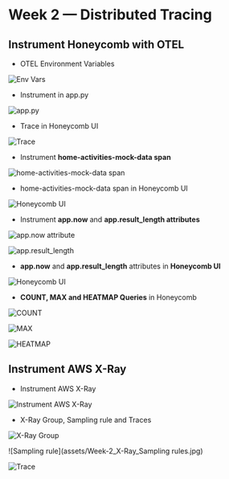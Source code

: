 # Week 2 — Distributed Tracing

## Instrument Honeycomb with OTEL 

- OTEL Environment Variables

![Env Vars](assets/Week-2_Instrument_Honeycomb_Env_Vars.jpg)

- Instrument in app.py

![app.py](assets/Week-2_Instrument_Honeycomb_app.jpg)

- Trace in Honeycomb UI

![Trace](assets/Week-2_Honecomb_traces_1.jpg)

- Instrument **home-activities-mock-data span**

![home-activities-mock-data span](assets/Week-2_Home_activities_trace._and_home-activities-mock-data_spanjpg.jpg)

- home-activities-mock-data span in Honeycomb UI

![Honeycomb UI](assets/Week-2_Honeycomb_Home_activities_trace._and_home-activities-mock-data_spanjpg.jpg)

- Instrument **app.now** and **app.result_length attributes**

![app.now attribute](assets/Week-2_app.now_attribute.jpg)

![app.result_length](assets/Week-2_app.result_length_attribute.jpg)

- **app.now** and **app.result_length** attributes in **Honeycomb UI**

![Honeycomb UI](assets/Week-2_Honeycomb_attributes.jpg)

- **COUNT, MAX and HEATMAP Queries** in Honeycomb

![COUNT](assets/Week-2_Query_count_trace.trace_id.jpg)

![MAX](assets/Week-2_Query_Max_app.result_lengthexists.jpg)

![HEATMAP](assets/Week-2_Query_Heatmap.jpg)

## Instrument AWS X-Ray

- Instrument AWS X-Ray

![Instrument AWS X-Ray](assets/Week-2_Instrument_X-Ray.jpg)

- X-Ray Group, Sampling rule and Traces

![X-Ray Group](assets/Week-2_X-Ray_Group.jpg)

![Sampling rule](assets/Week-2_X-Ray_Sampling rules.jpg)

![Trace](assets/Week-2_X-Ray_Trace_1jpg.jpg)

